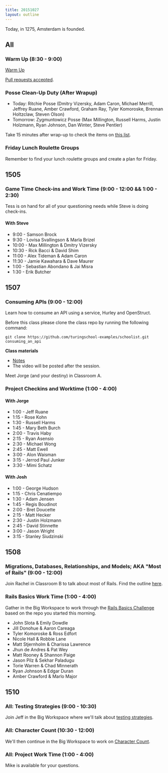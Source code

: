 ```yaml
---
title: 20151027
layout: outline
---
```


Today, in 1275, Amsterdam is founded.

## All

### Warm Up (8:30 - 9:00)

[Warm Up](https://thewarmup.herokuapp.com)

[Pull requests accepted](https://github.com/mikedao/the-warm-up).

### Posse Clean-Up Duty (After Wrapup)

* Today: Ritchie Posse (Dmitry Vizersky, Adam Caron, Michael Merrill, Jeffrey Ruane, Amber Crawford, Graham Ray, Tyler Komoroske, Brennan Holtzclaw, Steven Olson)
* Tomorrow: Zygmuntowicz Posse (Max Millington, Russell Harms, Justin Holzmann, Ryan Johnson, Dan Winter, Steve Pentler)

Take 15 minutes after wrap-up to check the items on [this list](https://gist.github.com/rwarbelow/f5cfe4333402d043ef2e).

### Friday Lunch Roulette Groups

Remember to find your lunch roulette groups and create a plan for Friday.

## 1505

### Game Time Check-ins and Work Time (9:00 - 12:00 && 1:00 - 2:30)

Tess is on hand for all of your questioning needs while Steve is doing check-ins.

#### With Steve

* 9:00 - Samson Brock
* 9:30 - Lovisa Svallingson & Marla Brizel
* 10:00 - Max Millington & Dmitry Vizersky
* 10:30 - Rick Bacci & David Shim
* 11:00 - Alex Tideman & Adam Caron
* 11:30 - Jamie Kawahara & Dave Maurer
* 1:00 - Sebastian Abondano & Jai Misra
* 1:30 - Erik Butcher

## 1507

### Consuming APIs (9:00 - 12:00)

Learn how to consume an API using a service, Hurley and OpenStruct.

Before this class please clone the class repo by running the following command:

```
git clone https://github.com/turingschool-examples/schoolist.git consuming_an_api
```

**Class materials**

* [Notes](https://www.dropbox.com/s/umxvqrmyc5qxruo/Turing%20-%20Consuming%20an%20API%20%28Notes%29.pages?dl=0)
* The video will be posted after the session.

Meet Jorge (and your destiny) in Classroom A.

### Project Checkins and Worktime (1:00 - 4:00)

#### With Jorge

* 1:00 - Jeff Ruane
* 1:15 - Rose Kohn
* 1:30 - Russell Harms
* 1:45 - Mary Beth Burch
* 2:00 - Travis Haby
* 2:15 - Ryan Asensio
* 2:30 - Michael Wong
* 2:45 - Matt Ewell
* 3:00 - Alon Waisman
* 3:15 - Jerrod Paul Junker
* 3:30 - Mimi Schatz

#### With Josh

* 1:00 - George Hudson
* 1:15 - Chris Cenatiempo
* 1:30 - Adam Jensen
* 1:45 - Regis Boudinot
* 2:00 - Bret Doucette
* 2:15 - Matt Hecker
* 2:30 - Justin Holzmann
* 2:45 - David Stinnette
* 3:00 - Jason Wright
* 3:15 - Stanley Siudzinski

## 1508

### Migrations, Databases, Relationships, and Models; AKA "Most of Rails" (9:00 - 12:00)

Join Rachel in Classroom B to talk about most of Rails. Find the outline [here](https://github.com/turingschool/lesson_plans/blob/master/ruby_02-web_applications_with_ruby/models_databases_relationships.markdown).

### Rails Basics Work Time (1:00 - 4:00)

Gather in the Big Workspace to work through the [Rails Basics Challenge](https://github.com/turingschool/challenges/blob/master/models_databases_relationships_routes_controllers_oh_my.markdown) based on the repo you started this morning.

* John Slota & Emily Dowdle
* Jill Donohue & Aaron Careaga
* Tyler Komoroske & Ross Edfort
* Nicole Hall & Robbie Lane
* Matt Stjernholm & Charissa Lawrence
* Jhun de Andres & Pat Wey
* Matt Rooney & Shannon Paige
* Jason Pilz & Sekhar Paladugu
* Torie Warren & Chad Minnerath
* Ryan Johnson & Edgar Duran
* Amber Crawford & Marlo Major

## 1510

### All: Testing Strategies (9:00 - 10:30)

Join Jeff in the Big Workspace where we'll talk about [testing strategies](https://github.com/turingschool/lesson_plans/blob/master/ruby_01-object_oriented_programming_with_ruby/testing_strategies_and_encapsulation.markdown).

### All: Character Count (10:30 - 12:00)

We'll then continue in the Big Workspace to work on [Character Count](https://github.com/turingschool/challenges/blob/master/character_count.markdown).

### All: Project Work Time (1:00 - 4:00)

Mike is available for your questions.
